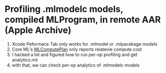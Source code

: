 #  Profiling .mlmodelc models, compiled MLProgram, in remote AAR (Apple Archive)

1. Xcode Peformace Tab only works for .mlmodel or .mlpacakage models
2. Core ML's [MLComputePlan](https://developer.apple.com/documentation/coreml/mlcomputeplan) only reports relatevie compute cost
3. I hacked a bit and figured how to run per-op profiling and get analytics.mil
4. with that, we can check per-op analytics of .mlmodelc models
